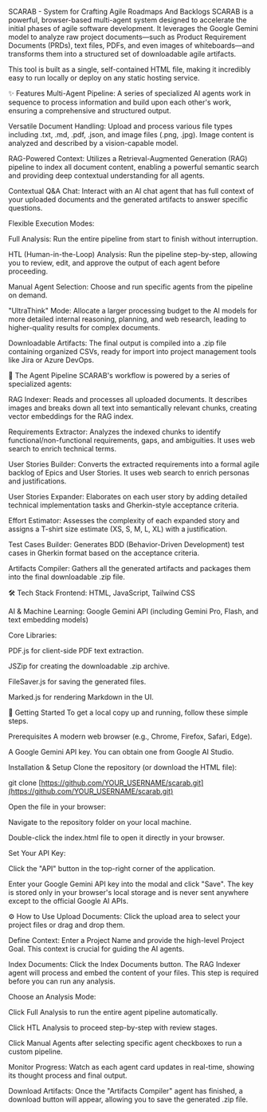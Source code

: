 SCARAB - System for Crafting Agile Roadmaps And Backlogs
SCARAB is a powerful, browser-based multi-agent system designed to accelerate the initial phases of agile software development. It leverages the Google Gemini model to analyze raw project documents—such as Product Requirement Documents (PRDs), text files, PDFs, and even images of whiteboards—and transforms them into a structured set of downloadable agile artifacts.

This tool is built as a single, self-contained HTML file, making it incredibly easy to run locally or deploy on any static hosting service.

✨ Features
Multi-Agent Pipeline: A series of specialized AI agents work in sequence to process information and build upon each other's work, ensuring a comprehensive and structured output.

Versatile Document Handling: Upload and process various file types including .txt, .md, .pdf, .json, and image files (.png, .jpg). Image content is analyzed and described by a vision-capable model.

RAG-Powered Context: Utilizes a Retrieval-Augmented Generation (RAG) pipeline to index all document content, enabling a powerful semantic search and providing deep contextual understanding for all agents.

Contextual Q&A Chat: Interact with an AI chat agent that has full context of your uploaded documents and the generated artifacts to answer specific questions.

Flexible Execution Modes:

Full Analysis: Run the entire pipeline from start to finish without interruption.

HTL (Human-in-the-Loop) Analysis: Run the pipeline step-by-step, allowing you to review, edit, and approve the output of each agent before proceeding.

Manual Agent Selection: Choose and run specific agents from the pipeline on demand.

"UltraThink" Mode: Allocate a larger processing budget to the AI models for more detailed internal reasoning, planning, and web research, leading to higher-quality results for complex documents.

Downloadable Artifacts: The final output is compiled into a .zip file containing organized CSVs, ready for import into project management tools like Jira or Azure DevOps.

🤖 The Agent Pipeline
SCARAB's workflow is powered by a series of specialized agents:

RAG Indexer: Reads and processes all uploaded documents. It describes images and breaks down all text into semantically relevant chunks, creating vector embeddings for the RAG index.

Requirements Extractor: Analyzes the indexed chunks to identify functional/non-functional requirements, gaps, and ambiguities. It uses web search to enrich technical terms.

User Stories Builder: Converts the extracted requirements into a formal agile backlog of Epics and User Stories. It uses web search to enrich personas and justifications.

User Stories Expander: Elaborates on each user story by adding detailed technical implementation tasks and Gherkin-style acceptance criteria.

Effort Estimator: Assesses the complexity of each expanded story and assigns a T-shirt size estimate (XS, S, M, L, XL) with a justification.

Test Cases Builder: Generates BDD (Behavior-Driven Development) test cases in Gherkin format based on the acceptance criteria.

Artifacts Compiler: Gathers all the generated artifacts and packages them into the final downloadable .zip file.

🛠️ Tech Stack
Frontend: HTML, JavaScript, Tailwind CSS

AI & Machine Learning: Google Gemini API (including Gemini Pro, Flash, and text embedding models)

Core Libraries:

PDF.js for client-side PDF text extraction.

JSZip for creating the downloadable .zip archive.

FileSaver.js for saving the generated files.

Marked.js for rendering Markdown in the UI.

🚀 Getting Started
To get a local copy up and running, follow these simple steps.

Prerequisites
A modern web browser (e.g., Chrome, Firefox, Safari, Edge).

A Google Gemini API key. You can obtain one from Google AI Studio.

Installation & Setup
Clone the repository (or download the HTML file):

git clone [https://github.com/YOUR_USERNAME/scarab.git](https://github.com/YOUR_USERNAME/scarab.git)

Open the file in your browser:

Navigate to the repository folder on your local machine.

Double-click the index.html file to open it directly in your browser.

Set Your API Key:

Click the "API" button in the top-right corner of the application.

Enter your Google Gemini API key into the modal and click "Save". The key is stored only in your browser's local storage and is never sent anywhere except to the official Google AI APIs.

⚙️ How to Use
Upload Documents: Click the upload area to select your project files or drag and drop them.

Define Context: Enter a Project Name and provide the high-level Project Goal. This context is crucial for guiding the AI agents.

Index Documents: Click the Index Documents button. The RAG Indexer agent will process and embed the content of your files. This step is required before you can run any analysis.

Choose an Analysis Mode:

Click Full Analysis to run the entire agent pipeline automatically.

Click HTL Analysis to proceed step-by-step with review stages.

Click Manual Agents after selecting specific agent checkboxes to run a custom pipeline.

Monitor Progress: Watch as each agent card updates in real-time, showing its thought process and final output.

Download Artifacts: Once the "Artifacts Compiler" agent has finished, a download button will appear, allowing you to save the generated .zip file.
